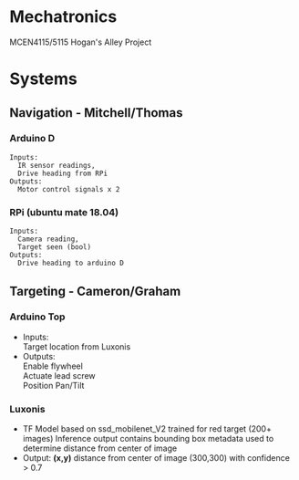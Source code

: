 # Mechatronics
MCEN4115/5115 Hogan's Alley Project

# Systems
## Navigation - Mitchell/Thomas
### Arduino D
    Inputs: 
      IR sensor readings,
      Drive heading from RPi
    Outputs:
      Motor control signals x 2
### RPi (ubuntu mate 18.04)
    Inputs:
      Camera reading,
      Target seen (bool)
    Outputs:
      Drive heading to arduino D
## Targeting - Cameron/Graham
### Arduino Top
* Inputs:  
   Target location from Luxonis  
* Outputs:  
   Enable flywheel  
   Actuate lead screw  
   Position Pan/Tilt  

### Luxonis
* TF Model based on ssd_mobilenet_V2 trained for red target (200+ images)
   Inference output contains bounding box metadata used to determine distance from center of image
* Output: **(x,y)** distance from center of image (300,300) with confidence > 0.7




